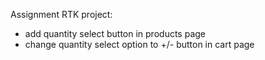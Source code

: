 Assignment RTK project: 
- add quantity select button in products page
- change quantity select option to +/- button in cart page